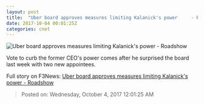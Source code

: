 ```yaml
---
layout: post
title:  "Uber board approves measures limiting Kalanick's power     - Roadshow"
date: 2017-10-04 00:01:25Z
categories: cnet
---
```


![Uber board approves measures limiting Kalanick's power     - Roadshow](https://cnet1.cbsistatic.com/img/5Vg9uTM4gMxVaz0vtJsFfls2RbU=/670x503/2015/09/16/cdeeb7e8-c943-4561-a31f-7cd544110a83/travis-kalanick-uber-dreamforce-2015-cropped.jpg)

Vote to curb the former CEO's power comes after he surprised the board last week with two new appointees.


Full story on F3News: [Uber board approves measures limiting Kalanick's power     - Roadshow](http://www.f3nws.com/n/dfmEk)

> Posted on: Wednesday, October 4, 2017 12:01:25 AM
